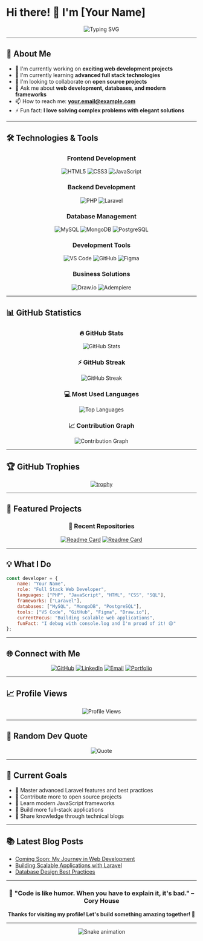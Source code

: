 # Hi there! 👋 I'm [Your Name]

<div align="center">
  
![Typing SVG](https://readme-typing-svg.herokuapp.com?font=Fira+Code&size=30&duration=3000&pause=1000&color=58A6FF&center=true&vCenter=true&width=600&lines=Full+Stack+Web+Developer;Building+Amazing+Web+Applications;Always+Learning+New+Technologies)

</div>

---

## 🚀 About Me

- 🔭 I'm currently working on **exciting web development projects**
- 🌱 I'm currently learning **advanced full stack technologies**
- 👯 I'm looking to collaborate on **open source projects**
- 💬 Ask me about **web development, databases, and modern frameworks**
- 📫 How to reach me: **your.email@example.com**
- ⚡ Fun fact: **I love solving complex problems with elegant solutions**

---

## 🛠️ Technologies & Tools

<div align="center">

### Frontend Development
![HTML5](https://img.shields.io/badge/HTML5-E34F26?style=for-the-badge&logo=html5&logoColor=white)
![CSS3](https://img.shields.io/badge/CSS3-1572B6?style=for-the-badge&logo=css3&logoColor=white)
![JavaScript](https://img.shields.io/badge/JavaScript-F7DF1E?style=for-the-badge&logo=javascript&logoColor=black)

### Backend Development
![PHP](https://img.shields.io/badge/PHP-777BB4?style=for-the-badge&logo=php&logoColor=white)
![Laravel](https://img.shields.io/badge/Laravel-FF2D20?style=for-the-badge&logo=laravel&logoColor=white)

### Database Management
![MySQL](https://img.shields.io/badge/MySQL-4479A1?style=for-the-badge&logo=mysql&logoColor=white)
![MongoDB](https://img.shields.io/badge/MongoDB-4EA94B?style=for-the-badge&logo=mongodb&logoColor=white)
![PostgreSQL](https://img.shields.io/badge/PostgreSQL-316192?style=for-the-badge&logo=postgresql&logoColor=white)

### Development Tools
![VS Code](https://img.shields.io/badge/VS_Code-007ACC?style=for-the-badge&logo=visual-studio-code&logoColor=white)
![GitHub](https://img.shields.io/badge/GitHub-181717?style=for-the-badge&logo=github&logoColor=white)
![Figma](https://img.shields.io/badge/Figma-F24E1E?style=for-the-badge&logo=figma&logoColor=white)

### Business Solutions
![Draw.io](https://img.shields.io/badge/Draw.io-FF6C37?style=for-the-badge&logo=diagrams.net&logoColor=white)
![Adempiere](https://img.shields.io/badge/Adempiere-4285F4?style=for-the-badge&logoColor=white)

</div>

---

## 📊 GitHub Statistics

<div align="center">

### 🔥 GitHub Stats
<img src="https://github-readme-stats.vercel.app/api?username=YOUR_GITHUB_USERNAME&show_icons=true&theme=tokyonight&hide_border=true&bg_color=0D1117&title_color=58a6ff&icon_color=1f6feb&text_color=c9d1d9" alt="GitHub Stats" />

### ⚡ GitHub Streak
<img src="https://github-readme-streak-stats.herokuapp.com/?user=YOUR_GITHUB_USERNAME&theme=tokyonight&hide_border=true&background=0D1117" alt="GitHub Streak" />

### 💻 Most Used Languages
<img src="https://github-readme-stats.vercel.app/api/top-langs/?username=YOUR_GITHUB_USERNAME&layout=compact&theme=tokyonight&hide_border=true&bg_color=0D1117&title_color=58a6ff&text_color=c9d1d9" alt="Top Languages" />

### 📈 Contribution Graph
<img src="https://github-readme-activity-graph.vercel.app/graph?username=YOUR_GITHUB_USERNAME&theme=tokyo-night&hide_border=true&bg_color=0D1117&color=58a6ff&line=1f6feb&point=58a6ff" alt="Contribution Graph" />

</div>

---

## 🏆 GitHub Trophies

<div align="center">
  
[![trophy](https://github-profile-trophy.vercel.app/?username=YOUR_GITHUB_USERNAME&theme=tokyonight&no-frame=true&no-bg=true&margin-w=4)](https://github.com/ryo-ma/github-profile-trophy)

</div>

---

## 💼 Featured Projects

<div align="center">

### 🌟 Recent Repositories

[![Readme Card](https://github-readme-stats.vercel.app/api/pin/?username=YOUR_GITHUB_USERNAME&repo=REPO_NAME_1&theme=tokyonight&hide_border=true&bg_color=0D1117&title_color=58a6ff&text_color=c9d1d9)](https://github.com/YOUR_GITHUB_USERNAME/REPO_NAME_1)
[![Readme Card](https://github-readme-stats.vercel.app/api/pin/?username=YOUR_GITHUB_USERNAME&repo=REPO_NAME_2&theme=tokyonight&hide_border=true&bg_color=0D1117&title_color=58a6ff&text_color=c9d1d9)](https://github.com/YOUR_GITHUB_USERNAME/REPO_NAME_2)

</div>

---

## 💡 What I Do

```javascript
const developer = {
    name: "Your Name",
    role: "Full Stack Web Developer",
    languages: ["PHP", "JavaScript", "HTML", "CSS", "SQL"],
    frameworks: ["Laravel"],
    databases: ["MySQL", "MongoDB", "PostgreSQL"],
    tools: ["VS Code", "GitHub", "Figma", "Draw.io"],
    currentFocus: "Building scalable web applications",
    funFact: "I debug with console.log and I'm proud of it! 😄"
};
```

---

## 🌐 Connect with Me

<div align="center">

[![GitHub](https://img.shields.io/badge/GitHub-181717?style=for-the-badge&logo=github&logoColor=white)](https://github.com/YOUR_GITHUB_USERNAME)
[![LinkedIn](https://img.shields.io/badge/LinkedIn-0A66C2?style=for-the-badge&logo=linkedin&logoColor=white)](https://linkedin.com/in/YOUR_LINKEDIN)
[![Email](https://img.shields.io/badge/Email-D14836?style=for-the-badge&logo=gmail&logoColor=white)](mailto:your.email@example.com)
[![Portfolio](https://img.shields.io/badge/Portfolio-FF5722?style=for-the-badge&logo=todoist&logoColor=white)](https://your-portfolio-site.com)

</div>

---

## 📈 Profile Views

<div align="center">

![Profile Views](https://komarev.com/ghpvc/?username=YOUR_GITHUB_USERNAME&color=58a6ff&style=for-the-badge&label=Profile+Views)

</div>

---

## 💭 Random Dev Quote

<div align="center">

![Quote](https://quotes-github-readme.vercel.app/api?type=horizontal&theme=tokyonight)

</div>

---

## 🎯 Current Goals

- 🔹 Master advanced Laravel features and best practices
- 🔹 Contribute more to open source projects
- 🔹 Learn modern JavaScript frameworks
- 🔹 Build more full-stack applications
- 🔹 Share knowledge through technical blogs

---

## 📚 Latest Blog Posts

<!-- BLOG-POST-LIST:START -->
- [Coming Soon: My Journey in Web Development](#)
- [Building Scalable Applications with Laravel](#)
- [Database Design Best Practices](#)
<!-- BLOG-POST-LIST:END -->

---

<div align="center">

### 🚀 "Code is like humor. When you have to explain it, it's bad." – Cory House

**Thanks for visiting my profile! Let's build something amazing together! 🌟**

</div>

---

<div align="center">

![Snake animation](https://raw.githubusercontent.com/YOUR_GITHUB_USERNAME/YOUR_GITHUB_USERNAME/output/github-contribution-grid-snake.svg)

</div>
